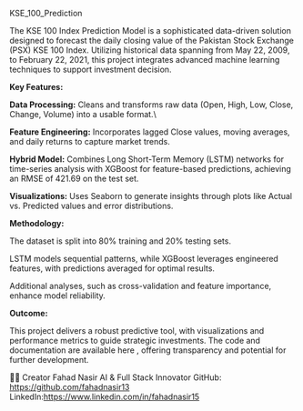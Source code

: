  KSE_100_Prediction

The KSE 100 Index Prediction Model is a sophisticated data-driven solution designed to forecast the daily closing value of the Pakistan Stock Exchange (PSX) KSE 100 Index. Utilizing historical data spanning from May 22, 2009, to February 22, 2021, this project integrates advanced machine learning techniques to support investment decision.

**Key Features:**

**Data Processing:** Cleans and transforms raw data (Open, High, Low, Close, Change, Volume) into a usable format.\

**Feature Engineering:** Incorporates lagged Close values, moving averages, and daily returns to capture market trends.

**Hybrid Model:** Combines Long Short-Term Memory (LSTM) networks for time-series analysis with XGBoost for feature-based predictions, achieving an RMSE of 421.69 on the test set.

**Visualizations:** Uses Seaborn to generate insights through plots like Actual vs. Predicted values and error distributions.

**Methodology:**

The dataset is split into 80% training and 20% testing sets.

LSTM models sequential patterns, while XGBoost leverages engineered features, with predictions averaged for optimal results.

Additional analyses, such as cross-validation and feature importance, enhance model reliability.

**Outcome:**

This project delivers a robust predictive tool, with visualizations and performance metrics to guide strategic investments. The code and documentation are available here , offering transparency and potential for further development.


🧑‍💼 Creator
Fahad Nasir
AI & Full Stack Innovator
GitHub: https://github.com/fahadnasir13
LinkedIn:https://www.linkedin.com/in/fahadnasir15
